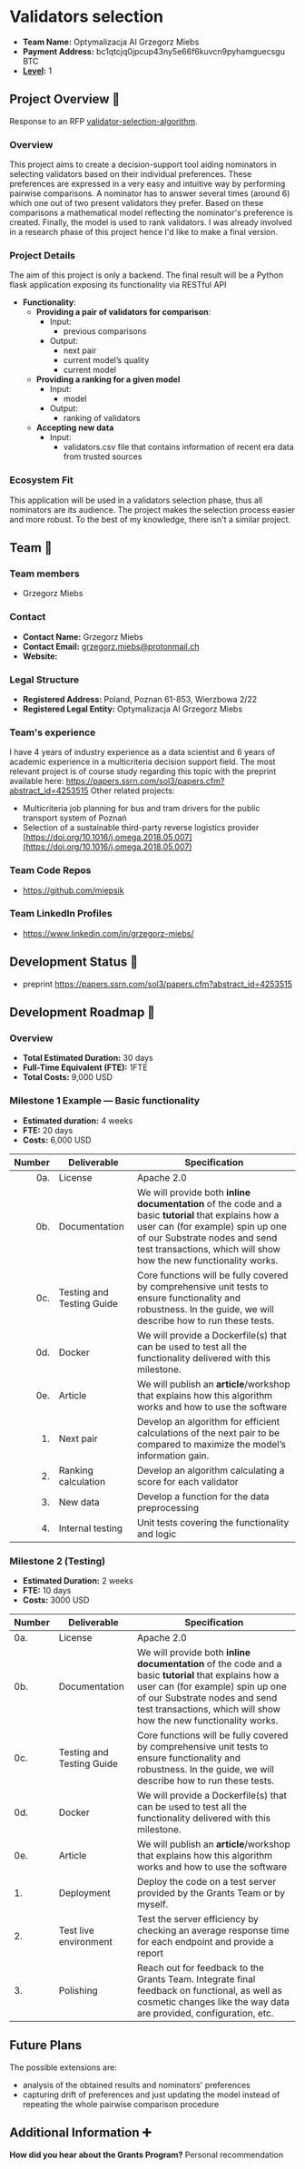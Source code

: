 
# Validators selection


- **Team Name:** Optymalizacja AI Grzegorz Miebs
- **Payment Address:** bc1qtcjq0jpcup43ny5e66f6kuvcn9pyhamguecsgu BTC
- **[Level](https://github.com/w3f/Grants-Program/tree/master#level_slider-levels):** 1



## Project Overview :page_facing_up:

Response to an RFP [validator-selection-algorithm](https://github.com/w3f/Grants-Program/blob/master/docs/rfps/Open/validator-selection-algorithm.md "validator-selection-algorithm.md").

### Overview


This project aims to create a decision-support tool aiding nominators in selecting validators based on their individual preferences. These preferences are expressed in a very easy and intuitive way by performing pairwise comparisons. A nominator has to answer several times (around 6) which one out of two present validators they prefer. Based on these comparisons a mathematical model reflecting the nominator's preference is created. Finally, the model is used to rank validators. 
I was already involved in a research phase of this project hence I'd like to make a final version.

### Project Details

The aim of this project is only a backend. The final result will be a Python flask application exposing its functionality via RESTful API

- **Functionality**:
  - **Providing a pair of validators for comparison**:
    - Input:
      - previous comparisons
    - Output:
      - next pair
      - current model’s quality
      - current model
  - **Providing a ranking for a given model**
    - Input:
      - model
    - Output:
      - ranking of validators
  - **Accepting new data**
      - Input:
          - validators.csv file that contains information of recent era data from trusted sources
      


### Ecosystem Fit


This application will be used in a validators selection phase, thus all nominators are its audience. The project makes the selection process easier and more robust. To the best of my knowledge, there isn't a similar project.

## Team :busts_in_silhouette:

### Team members

- Grzegorz Miebs

### Contact

- **Contact Name:** Grzegorz Miebs
- **Contact Email:** grzegorz.miebs@protonmail.ch
- **Website:**

### Legal Structure

- **Registered Address:** Poland, Poznan 61-853, Wierzbowa 2/22
- **Registered Legal Entity:** Optymalizacja AI Grzegorz Miebs

### Team's experience

I have 4 years of industry experience as a data scientist and 6 years of academic experience in a multicriteria decision support field. 
The most relevant project is of course study regarding this topic with the preprint available here: https://papers.ssrn.com/sol3/papers.cfm?abstract_id=4253515
Other related projects:

-   Multicriteria job planning for bus and tram drivers for the public transport system of Poznań
-   Selection of a sustainable third-party reverse logistics provider [https://doi.org/10.1016/j.omega.2018.05.007](https://doi.org/10.1016/j.omega.2018.05.007)

### Team Code Repos

- https://github.com/miepsik


### Team LinkedIn Profiles

- https://www.linkedin.com/in/grzegorz-miebs/

## Development Status :open_book:

- preprint https://papers.ssrn.com/sol3/papers.cfm?abstract_id=4253515


## Development Roadmap :nut_and_bolt:


### Overview

- **Total Estimated Duration:** 30 days
- **Full-Time Equivalent (FTE):**  1FTE
- **Total Costs:** 9,000 USD

### Milestone 1 Example — Basic functionality

- **Estimated duration:** 4 weeks
- **FTE:**  20 days
- **Costs:** 6,000 USD

| Number | Deliverable | Specification |
| -----: | ----------- | ------------- |
| 0a. | License | Apache 2.0 |
| 0b. | Documentation | We will provide both **inline documentation** of the code and a basic **tutorial** that explains how a user can (for example) spin up one of our Substrate nodes and send test transactions, which will show how the new functionality works. |
| 0c. | Testing and Testing Guide | Core functions will be fully covered by comprehensive unit tests to ensure functionality and robustness. In the guide, we will describe how to run these tests. |
| 0d. | Docker | We will provide a Dockerfile(s) that can be used to test all the functionality delivered with this milestone. |
| 0e. | Article | We will publish an **article**/workshop that explains how this algorithm works and how to use the software |
| 1. | Next pair | Develop an algorithm for efficient calculations of the next pair to be compared to maximize the model’s information gain. |  
| 2.  | Ranking calculation  | Develop an algorithm calculating a score for each validator | 
| 3.  | New data  | Develop a function for the data preprocessing | 
| 4.  | Internal testing  | Unit tests covering the functionality and logic |



### Milestone 2 (Testing)

* **Estimated Duration:** 2 weeks
* **FTE:**  10 days
* **Costs:** 3000 USD


| Number | Deliverable | Specification | 
| ------------- | ------------- | ------------- |
| 0a. | License | Apache 2.0 |
| 0b. | Documentation | We will provide both **inline documentation** of the code and a basic **tutorial** that explains how a user can (for example) spin up one of our Substrate nodes and send test transactions, which will show how the new functionality works. |
| 0c. | Testing and Testing Guide | Core functions will be fully covered by comprehensive unit tests to ensure functionality and robustness. In the guide, we will describe how to run these tests. |
| 0d. | Docker | We will provide a Dockerfile(s) that can be used to test all the functionality delivered with this milestone. |
| 0e. | Article | We will publish an **article**/workshop that explains how this algorithm works and how to use the software |
| 1. | Deployment | Deploy the code on a test server provided by the Grants Team or by myself. |
| 2. | Test live environment | Test the server efficiency by checking an average response time for each endpoint and provide a report | 
| 3. | Polishing | Reach out for feedback to the Grants Team. Integrate final feedback on functional, as well as cosmetic changes like the way data are provided, configuration, etc. |


## Future Plans


The possible extensions are:

-   analysis of the obtained results and nominators' preferences
-   capturing drift of preferences and just updating the model instead of repeating the whole pairwise comparison procedure


## Additional Information :heavy_plus_sign:

**How did you hear about the Grants Program?** Personal recommendation

